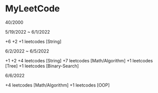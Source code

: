 # MyLeetCode
40/2000

5/19/2022 ~ 6/1/2022

+6 +2 +1 leetcodes [String]

6/2/2022 ~ 6/5/2022

+1 +2 +4 leetcodes [String]
+7 leetcodes [Math/Algorithm]
+1 leetcodes [Tree]
+1 leetcodes [Binary-Search]

6/6/2022

+4 leetcodes [Math/Algorithm]
+1 leetcodes [OOP]
